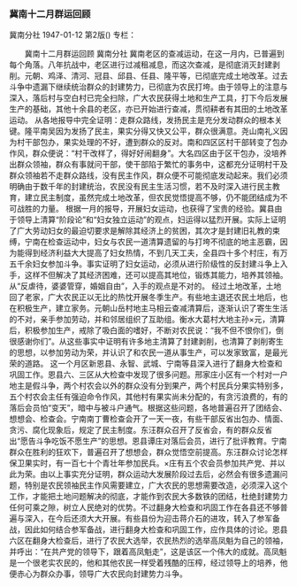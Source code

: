 ### 冀南十二月群运回顾
冀南分社
1947-01-12
第2版()
专栏：

　　冀南十二月群运回顾
    冀南分社
    冀南老区的查减运动，在这一月内，已普遍到每个角落。八年抗战中，老区进行过减租减息，而这次查减，是彻底消灭封建剥削。元朝、鸡泽、清河、冠县、邱县、任县、隆平等，已彻底完成土地改革。过去斗争中遗漏下继续统治群众的封建势力，已彻底为农民打垮。由于领导上的注意与深入，落后村与空白村已完全扫除，广大农民获得土地和生产工具，打下今后发展生产的基础，其他十余县的老区，亦已开始进行查减，贯彻耕者有其田的土地改革运动。
    从各地报导中完全证明：走群众路线，发扬民主是充分发动群众的根本关键。隆平南吴因为发扬了民主，果实分得又快又公平，群众很满意。尧山南礼义因为村干部包办，果实处理的不好，遭到群众的反对。南和四区区村干部转变了包办作风，群众便说：“村干改样了，得好好闹翻身”。大名四区由于区干包办，没培养出群众领袖，群众有事就问干部，使干部陷于繁忙的事务中，这都充分证明村干及群众领袖若不走群众路线，没有民主作风，群众便不可能彻底发动起来。我们必须明确由于数千年的封建统治，农民没有民主生活习惯，若不及时深入进行民主教育，建立民主制度，虽然完成土地改革，但农民觉悟提高不够，仍不能团结成为不可战胜的力量。
    根据一月的报导，开展妇女运动，也获得了宝贵的经验。冀县由于领导上清算“阶段论”和“妇女独立运动”的观点，妇运得以猛烈开展。实际上证明了广大劳动妇女的最迫切要求是解除其经济上的贫困，其次才是封建旧礼教的束缚，宁南在检查运动中，妇女与农民一道清算遗留的与打垮不彻底的地主恶霸，因为能得到经济利益大大提高了妇女热情，不到几天工夫，全县四十多个村庄，有万五千余妇女参加斗争。事实证明了妇女运动，必须从进行阶级性的反封建斗争上入手，这样不但解决了其经济困难，还可以提高其地位，锻炼其能力，培养其领袖。从“反虐待，婆婆管穿，婚姻自由”，入手的观点是不对的。
    经过土地改革，土地回了老家，广大农民正以无比的热忱开展冬季生产。有些地主退还农民土地后，也在积极生产，建立家务。元朝山岳村地主马相云查减清算后，逐渐认识了寄生生活的不对，亲手参加劳动，并和邻居组织了互助组。衡水大葛村大地主孙×元，清算后，积极参加生产，戒除了吸白面的嗜好，不断对农民说：“我不但不恨你们，倒很感谢你们”。从这些事实中证明有许多地主清算了封建剥削，也清算了剥削寄生的思想，以参加劳动为荣，并认识了和农民一道从事生产，可以发家致富，是最光荣的道路。
    这一个月区新恩县、永智、武城、宁南等县深入进行了翻身大检查和巩固工作。恩县六、三区从大检查中发现了很多问题。邢家庄小区有一个村对一户地主是假斗争，两个村农会以外的群众没有分到果产，两个村民兵分果实特别多，五个村农会主任有强迫命令作风，其他村有果实尚未分配的，有贪污浪费的，有的落后会员怕“变天”，暗中与被斗户通气。根据这些问题，各地普遍召开了团结会、想想会、检查会。宁南南丁曹检查会开了一天一夜，有些干部反省出包办、情面、贪污、腐化现象后，规定了民主制度。东汪群众召开了反省会，有的群众反省出“愿告斗争吃饭不愿生产”的思想。恩县谭庄对落后会员，进行了批评教育。宁南群众在胜利的狂欢下，普遍召开了想想会，群众觉悟空前提高。东汪群众讨论怎样保卫果实时，有一百七十个青壮年参加民兵。×庄有五个农会员参加共产党、并以此为荣。由以上事实充分证明，群众运动大发展阶段过去后，必然会有很多遗漏问题，特别是农民领袖民主作风需要建立，广大农民的思想需要改造，必须深入这个工作，才能把土地问题解决的彻底，才能作到农民大多数铁的团结，杜绝封建势力任何可乘之隙，树立人民绝对的优势。不过翻身大检查和巩固工作在各县还不够普遍与深入，在今后还须大大开展。有些县份为迎击蒋介石的进攻，转入了参军备战，因此如何结合参军备战，进行翻身大检查和巩固工作，应作具体的讨论。恩县六区在翻身大检查后，进行了农民大选举，农民热烈的选举高凤魁为自己的领袖，并呼出：“在共产党的领导下，跟着高凤魁走”，这是该区一个伟大的成就。高凤魁是一个很老实农民的，他和其他农民一样受着残酷的压榨，经过领导上的培养，他便赤心为群众办事，领导广大农民向封建势力斗争。
